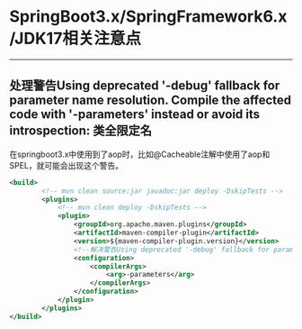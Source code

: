 # SpringBoot3.x/SpringFramework6.x/JDK17相关注意点

---

## 处理警告Using deprecated '-debug' fallback for parameter name resolution. Compile the affected code with '-parameters' instead or avoid its introspection: 类全限定名

在springboot3.x中使用到了aop时，比如@Cacheable注解中使用了aop和SPEL，就可能会出现这个警告。

```xml
<build>
        <!-- mvn clean source:jar javadoc:jar deploy -DskipTests -->
        <plugins>
            <!-- mvn clean deploy -DskipTests -->
            <plugin>
                <groupId>org.apache.maven.plugins</groupId>
                <artifactId>maven-compiler-plugin</artifactId>
                <version>${maven-compiler-plugin.version}</version>
                <!--解决警告Using deprecated '-debug' fallback for parameter name resolution. Compile the affected code with '-parameters' instead or avoid its introspection: 类全限定名-->
                <configuration>
                    <compilerArgs>
                        <arg>-parameters</arg>
                    </compilerArgs>
                </configuration>
            </plugin> 
        </plugins>
</build>
```
